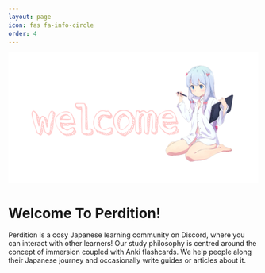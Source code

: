 ```yaml
---
layout: page
icon: fas fa-info-circle
order: 4
---
```


![](../assets/img/about/d4b5deb024564c8a410783925c8398f5c13b3182.png)

# Welcome To Perdition!

Perdition is a cosy Japanese learning community on Discord, where you can interact with other learners! Our study philosophy is centred around the concept of immersion coupled with Anki flashcards. We help people along their Japanese journey and occasionally write guides or articles about it.
